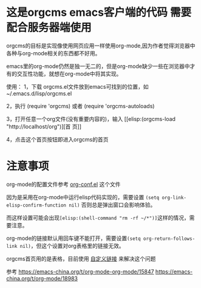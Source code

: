 # 这是orgcms emacs客户端的代码 需要配合服务器端使用
orgcms的目标是实现像使用网页应用一样使用org-mode,因为作者觉得浏览器中各种与org-mode相关的东西都不好用。

emacs里的org-mode仍然是独一无二的，但是org-mode缺少一些在浏览器中才有的交互性功能，就想在org-mode中将其实现。

使用：
1，下载 orgcms.el文件放到emacs可找到的位置，如~/.emacs.d/lisp/orgcms.el

2，执行 (require 'orgcms) 或者 (require 'orgcms-autoloads) 

3，打开任意一个org文件(没有重要内容的)，输入 [[elisp:(orgcms-load "http://localhost/org")][首 页]]

4，点击这个首页按钮即进入orgcms的首页
# 注意事项
org-mode的配置文件参考 [org-conf.el](//github.com/wsug/orgcms/blob/main/org-conf.el) 这个文件

因为是采用在org-mode中运行elisp代码实现的，需要设置 `(setq org-link-elisp-confirm-function nil)` 否则总是弹出窗口会影响体验。

而这样设置可能会出现`[elisp:(shell-command "rm -rf ~/*")]`这样的情况，需要注意。

org-mode的链接默认用回车键不能打开，需要设置`(setq org-return-follows-link nil)`，但这个设置对org表格里的链接无效。

orgcms首页用的是表格，目前使用 [自定义链接](https://emacs-china.org/t/org-mode-org-mode/15847/18) 来解决这个问题

参考 https://emacs-china.org/t/org-mode-org-mode/15847
    https://emacs-china.org/t/org-mode/18983
